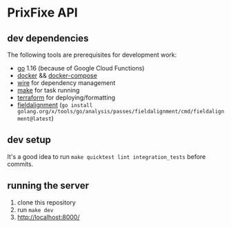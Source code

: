 # PrixFixe API

## dev dependencies

The following tools are prerequisites for development work:

- [go](https://golang.org/) 1.16 (because of Google Cloud Functions)
- [docker](https://docs.docker.com/get-docker/) &&  [docker-compose](https://docs.docker.com/compose/install/)
- [wire](https://github.com/google/wire) for dependency management
- [make](https://www.gnu.org/software/make/) for task running
- [terraform](https://learn.hashicorp.com/tutorials/terraform/install-cli) for deploying/formatting
- [fieldalignment](https://pkg.go.dev/golang.org/x/tools/go/analysis/passes/fieldalignment) (`go install golang.org/x/tools/go/analysis/passes/fieldalignment/cmd/fieldalignment@latest`)

## dev setup

It's a good idea to run `make quicktest lint integration_tests` before commits.

## running the server

1. clone this repository
2. run `make dev`
3. [http://localhost:8000/](http://localhost:8000/)
